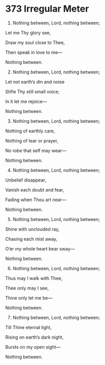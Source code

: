 # 373 Irregular Meter

1.  Nothing between, Lord, nothing between;

Let me Thy glory see,

Draw my soul close to Thee,

Then speak in love to me—

Nothing between.

2.  Nothing between, Lord, nothing between;

Let not earth’s din and noise

Stifle Thy still small voice;

In it let me rejoice—

Nothing between.

3.  Nothing between, Lord, nothing between;

Nothing of earthly care,

Nothing of tear or prayer,

No robe that self may wear—

Nothing between.

4.  Nothing between, Lord, nothing between;

Unbelief disappear,

Vanish each doubt and fear,

Fading when Thou art near—

Nothing between.

5.  Nothing between, Lord, nothing between;

Shine with unclouded ray,

Chasing each mist away,

O’er my whole heart bear sway—

Nothing between.

6.  Nothing between, Lord, nothing between;

Thus may I walk with Thee,

Thee only may I see,

Thine only let me be—

Nothing between.

7.  Nothing between, Lord, nothing between;

Till Thine eternal light,

Rising on earth’s dark night,

Bursts on my open sight—

Nothing between.

